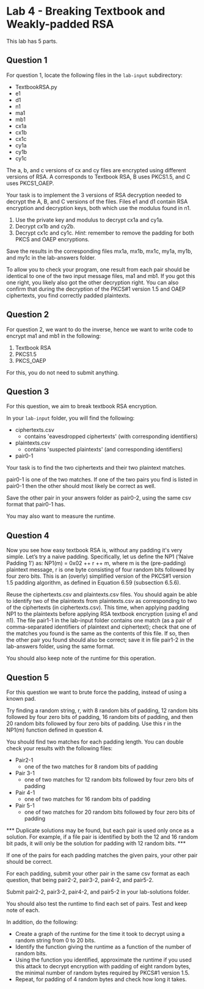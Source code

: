 
# Lab 4 - Breaking Textbook and Weakly-padded RSA
This lab has 5 parts. 

## Question 1
For question 1, locate the following files in the `lab-input` subdirectory:

 - TextbookRSA.py
 - e1
 - d1
 - n1
 - ma1
 - mb1
 - cx1a
 - cx1b
 - cx1c
 - cy1a
 - cy1b
 - cy1c

The a, b, and c versions of cx and cy files are encrypted using different versions of RSA. A corresponds to Textbook RSA, B uses PKCS1.5, and C uses PKCS1_OAEP.

Your task is to implement the 3 versions of RSA decryption needed to decrypt the A, B, and C versions of the files. Files e1 and d1 contain RSA encryption and decryption keys, both which use the modulus found in n1. 

 1. Use the private key and modulus to decrypt cx1a and cy1a.
 2. Decrypt cx1b and cy2b.
 3. Decrypt cx1c and cy1c.
*Hint*: remember to remove the padding for both PKCS and OAEP encryptions.

Save the results in the corresponding files mx1a,
mx1b, mx1c, my1a, my1b, and my1c in the lab-answers folder. 

To allow you to check your program, one result from each pair should be identical
to one of the two input message files, ma1 and mb1. If you got this one
right, you likely also got the other decryption right. You can also
confirm that during the decryption of the PKCS#1 version 1.5 and OAEP
ciphertexts, you find correctly padded plaintexts.

## Question 2
For question 2, we want to do the inverse, hence we want to write code to encrypt ma1 and mb1 in the following:

 1. Textbook RSA
 2. PKCS1.5
 3. PKCS_OAEP

For this, you do not need to submit anything.

## Question 3

For this question, we aim to break textbook RSA encryption.

In your `lab-input` folder, you will find the following:

- ciphertexts.csv
	- contains 'eavesdropped ciphertexts' (with corresponding identifiers)
- plaintexts.csv
	- contains 'suspected plaintexts' (and corresponding identifiers)
- pair0-1

Your task is to find the two ciphertexts and their two plaintext matches.

pair0-1 is one of the two matches. If one of the two pairs you find is listed in pair0-1 then the other should most likely be correct as well. 

Save the other pair in your answers folder as pair0-2, using the same csv format that pair0-1 has.

You may also want to measure the runtime.

## Question 4

Now you see how easy textbook RSA is, without any padding it's very simple. 
Let’s try a naive padding.
Specifically, let us define the NP1 (‘Naive Padding 1’) as: NP1(m) =
0x02 ++ r ++ m, where m is the (pre-padding) plaintext message, r is one
byte consisting of four random bits followed by four zero bits. This is an
(overly) simplified version of the PKCS#1 version 1.5 padding algorithm, as defined in Equation 6.59 (subsection 6.5.6).

Reuse the ciphertexts.csv and plaintexts.csv files. You should again be able
to identify two of the plaintexts from plaintexts.csv as corresponding to two
of the ciphertexts (in ciphertexts.csv). This time, when applying padding
NP1 to the plaintexts before applying RSA textbook encryption (using
e1 and n1). The file pair1-1 in the lab-input folder contains one match (as
a pair of comma-separated identifiers of plaintext and ciphertext); check
that one of the matches you found is the same as the contents of this file.
If so, then the other pair you found should also be correct; save it in file
pair1-2 in the lab-answers folder, using the same format. 

You should also keep note of the runtime for this operation.

## Question 5

For this question we want to brute force the padding, instead of using a known pad.

Try finding a random string, r, with 8 random bits of padding, 12 random bits followed by four zero bits of padding, 16 random bits of padding, and then 20 random bits followed by four zero bits of padding. Use this r in the NP1(m) function defined in question 4.

You should find two matches for each padding length. You can double check your results with the following files:

- Pair2-1
	- one of the two matches for 8 random bits of padding
- Pair 3-1
	- one of two matches for 12 random bits followed by four zero bits of padding 
- Pair 4-1
	- one of two matches for 16 random bits of padding
- Pair 5-1
	- one of two matches for 20 random bits followed by four zero bits of padding

*** Duplicate solutions may be found, but each pair is used only once as a solution. For example, if a file pair is identified by both the 12 and 16 random bit pads, it will only be the solution for padding with 12 random bits. *** 

If one of the pairs for each padding matches the given pairs, your other pair should be correct.

For each padding, submit your other pair in the same csv format as each question, that being pair2-2, pair3-2, pair4-2, and pair5-2.

Submit pair2-2, pair3-2, pair4-2, and pair5-2 in your lab-solutions folder. 

You should also test the runtime to find each set of pairs. Test and keep note of each.

In addition, do the following:
- Create a graph of the runtime for the time it took to decrypt using
a random string from 0 to 20 bits.
- Identify the function giving the runtime as a function of the number
of random bits.
- Using the function you identified, approximate the runtime if you
used this attack to decrypt encryption with padding of eight random
bytes, the minimal number of random bytes required by PKCS#1
version 1.5.
- Repeat, for padding of 4 random bytes and check how long it takes.
